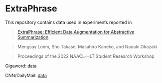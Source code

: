 # ExtraPhrase

This repository contains data used in experiments reported in 
> [ExtraPhrase: Efficient Data Augmentation for Abstractive Summarization](https://arxiv.org/abs/2201.05313)

> Mengsay Loem, Sho Takase, Masahiro Kaneko, and Naoaki Okazaki

> Proceedings of the 2022 NAACL-HLT:Student Research Workshop 


Gigaword: [data](https://drive.google.com/file/d/1WjaTJ8VgNhqRzyrcaC2fFwsBms1urT94/view?usp=sharing)

CNN/DailyMail: [data](https://drive.google.com/file/d/1szjs_U-mxCPXDgJcxgmKe88-F33xOuXD/view?usp=sharing)
